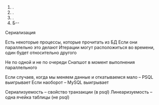 1) .
2) .
3) .
4) Б--

Сериализация 

Есть некоторые процессы, которые прочитать из БД
Если они параллельно это делают
Итерации могут расположиться во времени, один будет относительно другого

Не по одной и не по очереди
Снапшот в момент выполнения параллельного

Если случаев, когда мы меняем данные и откатываемся мало – PSQL выигрывает
Если наоборот – MySQL выигрывает


Сериализуемость – свойство транзакции (в psql)
Линеаризуемость – одна ячейка таблицы (не psql)
